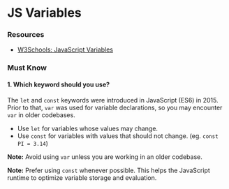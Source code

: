 # JS Variables

### Resources
- [W3Schools: JavaScript Variables](https://www.w3schools.com/js/js_variables.asp)

### Must Know

#### 1. Which keyword should you use?
The `let` and `const` keywords were introduced in JavaScript (ES6) in 2015. Prior to that, `var` was used for variable declarations, so you may encounter `var` in older codebases.

- Use `let` for variables whose values may change.
- Use `const` for variables with values that should not change. (eg. `const PI = 3.14`)

**Note:** Avoid using `var` unless you are working in an older codebase.

**Note:** Prefer using `const` whenever possible. This helps the JavaScript runtime to optimize variable storage and evaluation.

